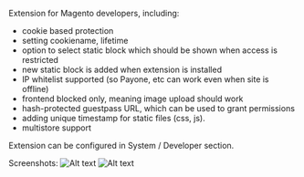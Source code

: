 Extension for Magento developers, including:
- cookie based protection
- setting cookiename, lifetime
- option to select static block which should be shown when access is restricted
- new static block is added when extension is installed
- IP whitelist supported (so Payone, etc can work even when site is offline)
- frontend blocked only, meaning image upload should work
- hash-protected guestpass URL, which can be used to grant permissions
- adding unique timestamp for static files (css, js).
- multistore support

Extension can be configured in System / Developer section.

Screenshots:
![Alt text](http://albemuth.pl/ak/2014-01-10_090944.png "Screenshot")
![Alt text](http://albemuth.pl/ak/2014-01-09_153851.png "Screenshot")



